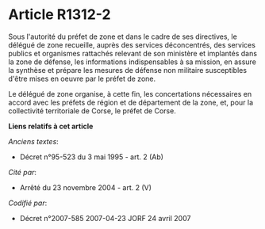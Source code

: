 # Article R1312-2

Sous l'autorité du préfet de zone et dans le cadre de ses directives, le délégué de zone recueille, auprès des services
déconcentrés, des services publics et organismes rattachés relevant de son ministère et implantés dans la zone de défense,
les informations indispensables à sa mission, en assure la synthèse et prépare les mesures de défense non militaire
susceptibles d'être mises en oeuvre par le préfet de zone.

Le délégué de zone organise, à cette fin, les concertations nécessaires en accord avec les préfets de région et de
département de la zone, et, pour la collectivité territoriale de Corse, le préfet de Corse.

**Liens relatifs à cet article**

_Anciens textes_:

  - Décret n°95-523 du 3 mai 1995 - art. 2 (Ab)

_Cité par_:

  - Arrêté du 23 novembre 2004 - art. 2 (V)

_Codifié par_:

  - Décret n°2007-585 2007-04-23 JORF 24 avril 2007
